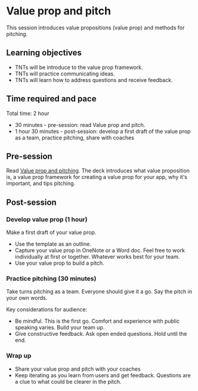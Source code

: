 # Value prop and pitch

This session introduces value propositions (value prop) and methods for pitching.

## Learning objectives

* TNTs will be introduce to the value prop framework.
* TNTs will practice communicating ideas.
* TNTs will learn how to address questions and receive feedback.

## Time required and pace

Total time: 2 hour

* 30 minutes - pre-session: read Value prop and pitch.
* 1 hour 30 minutes - post-session: develop a first draft of the value prop as a team, practice pitching, share with coaches

## Pre-session

Read [Value prop and pitching](https://github.com/tnt-summer-academy/Curriculum/blob/main/Week%202/%5BPM2.2%5DValue%20prop%20and%20pitch.md). The deck introduces what value proposition is, a value prop framework for creating a value prop for your app, why it's important, and tips pitching.

## Post-session

### Develop value prop (1 hour)

Make a first draft of your value prop.

* Use the template as an outline.
* Capture your value prop in OneNote or a Word doc. Feel free to work individually at first or together. Whatever works best for your team.
* Use your value prop to build a pitch.

### Practice pitching (30 minutes)

Take turns pitching as a team. Everyone should give it a go. Say the pitch in your own words.

Key considerations for audience:

* Be mindful. This is the first go. Comfort and experience with public speaking varies. Build your team up.
* Give constructive feedback. Ask open ended questions. Hold until the end.

### Wrap up

* Share your value prop and pitch with your coaches
* Keep iterating as you learn from users and get feedback. Questions are a clue to what could be clearer in the pitch.
